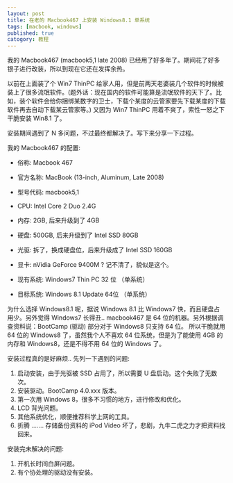 ```yaml
---
layout: post
title: 在老的 Macbook467 上安装 Windows8.1 单系统 
tags: [macbook, windows]
published: true
catogory: 教程
---
```


我的 Macbook467 (macbook5,1 late 2008) 已经用了好多年了。期间花了好多银子进行改装，所以到现在它还在发挥余热。

以前在上面装了个 Win7 ThinPC 给家人用，但是前两天老婆装几个软件的时候被装上了很多流氓软件。(题外话：现在国内的软件可能算是流氓软件的天下了。比如，装个软件会给你捆绑某数字的卫士，下载个某度的云管家要先下载某度的下载软件再去自动下载某云管家等。) 又因为 Win7 ThinPC 用着不爽了，索性一怒之下干脆安装 Win8.1 了。
<!--more-->

安装期间遇到了 N 多问题，不过最终都解决了。写下来分享一下过程。

我的 Macbook467 的配置:

- 俗称: Macbook 467
- 官方名称: MacBook (13-inch, Aluminum, Late 2008)
- 型号代码: macbook5,1
- CPU: Intel Core 2 Duo 2.4G
- 内存: 2GB, 后来升级到了 4GB
- 硬盘: 500GB, 后来升级到了 Intel SSD 80GB
- 光驱: 拆了，换成硬盘位，后来升级成了 Intel SSD 160GB
- 显卡: nVidia GeForce 9400M ? 记不清了，貌似是这个。

- 现有系统: Windows7 Thin PC 32 位 （单系统）
- 目标系统: Windows 8.1 Update 64位 （单系统）

为什么选择 Windows8.1 呢，据说 Windows 8.1 比 Windows7 快，而且硬盘占用少。另外觉得 Windows7 长得丑..
macbook467 是 64 位的机器。另外根据调查资料说：BootCamp (驱动) 部分对于 Windows8 只支持 64 位。
所以干脆就用 64 位的 Windows8 了，虽然我个人不喜欢 64 位系统，但是为了能使用 4GB 的内存和 Windows8，还是不得不用 64 位的 Windows 了。

安装过程真的是好麻烦.. 先列一下遇到的问题:

1. 启动安装，由于光驱被 SSD 占用了，所以需要 U 盘启动。这个失败了无数次。
2. 安装驱动。BootCamp 4.0.xxx 版本。
3. 第一次用 Windows 8，很多不习惯的地方，进行修改和优化。
4. LCD 背光问题。
5. 其他系统优化，顺便推荐科学上网的工具。
6. 折腾 ....... 存储备份资料的 iPod Video 坏了，悲剧，九牛二虎之力才把资料找回来。

安装完未解决的问题:

1. 开机长时间白屏问题。
2. 有个协处理的驱动没有安装。

